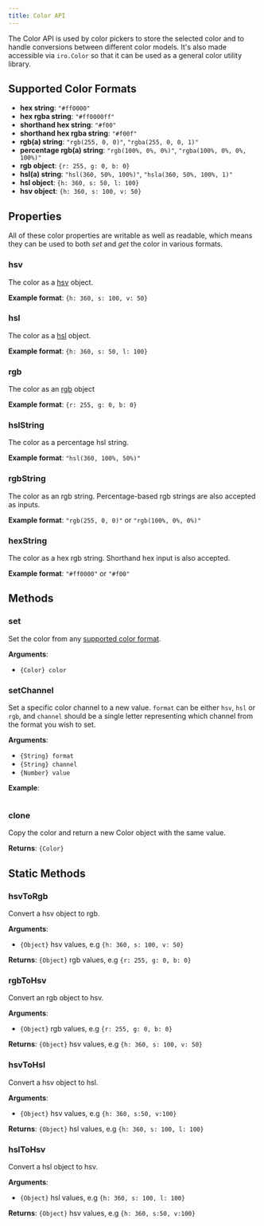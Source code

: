 ```yaml
---
title: Color API
---
```


The Color API is used by color pickers to store the selected color and to handle conversions between different color models. It's also made accessible via `iro.Color` so that it can be used as a general color utility library.

## Supported Color Formats

* **hex string**: `"#ff0000"`
* **hex rgba string**: `"#ff0000ff"`
* **shorthand hex string**: `"#f00"`
* **shorthand hex rgba string**: `"#f00f"`
* **rgb(a) string**: `"rgb(255, 0, 0)"`, `"rgba(255, 0, 0, 1)"`
* **percentage rgb(a) string**: `"rgb(100%, 0%, 0%)"`, `"rgba(100%, 0%, 0%, 100%)"`
* **rgb object**: `{r: 255, g: 0, b: 0}`
* **hsl(a) string**: `"hsl(360, 50%, 100%)"`, `"hsla(360, 50%, 100%, 1)"`
* **hsl object**: `{h: 360, s: 50, l: 100}`
* **hsv object**: `{h: 360, s: 100, v: 50}`


## Properties

All of these color properties are writable as well as readable, which means they can be used to both *set* and *get* the color in various formats.

### hsv

The color as a [hsv](https://www.wikiwand.com/en/HSL_and_HSV) object.

**Example format**: `{h: 360, s: 100, v: 50}`

### hsl

The color as a [hsl](https://www.wikiwand.com/en/HSL_and_HSV) object.

**Example format**: `{h: 360, s: 50, l: 100}`

### rgb

The color as an [rgb](https://www.wikiwand.com/en/RGB_color_model) object

**Example format**: `{r: 255, g: 0, b: 0}`

### hslString

The color as a percentage hsl string.

**Example format**: `"hsl(360, 100%, 50%)"`

### rgbString

The color as an rgb string. Percentage-based rgb strings are also accepted as inputs.

**Example format**: `"rgb(255, 0, 0)"` or `"rgb(100%, 0%, 0%)"`

### hexString

The color as a hex rgb string. Shorthand hex input is also accepted.

**Example format**: `"#ff0000"` or `"#f00"`

## Methods

### set

Set the color from any [supported color format](#Supported-Color-Formats).

**Arguments**:

* `{Color} color`

### setChannel 

Set a specific color channel to a new value. `format` can be either `hsv`, `hsl` or `rgb`, and `channel` should be a single letter representing which channel from the format you wish to set.

**Arguments**:

* `{String} format`
* `{String} channel`
* `{Number} value`

**Example**:

```js
```

### clone

Copy the color and return a new Color object with the same value.

**Returns**: `{Color}`

## Static Methods

### hsvToRgb

Convert a hsv object to rgb.

**Arguments**:

* `{Object}` hsv values, e.g `{h: 360, s: 100, v: 50}`

**Returns**: `{Object}` rgb values, e.g `{r: 255, g: 0, b: 0}`

### rgbToHsv

Convert an rgb object to hsv.

**Arguments**:

* `{Object}` rgb values, e.g `{r: 255, g: 0, b: 0}`

**Returns**: `{Object}` hsv values, e.g `{h: 360, s: 100, v: 50}`

### hsvToHsl

Convert a hsv object to hsl.

**Arguments**:

* `{Object}` hsv values, e.g `{h: 360, s:50, v:100}`

**Returns**: `{Object}` hsl values, e.g `{h: 360, s: 100, l: 100}`

### hslToHsv

Convert a hsl object to hsv.

**Arguments**:

* `{Object}` hsl values, e.g `{h: 360, s: 100, l: 100}`

**Returns**: `{Object}` hsv values, e.g `{h: 360, s:50, v:100}`